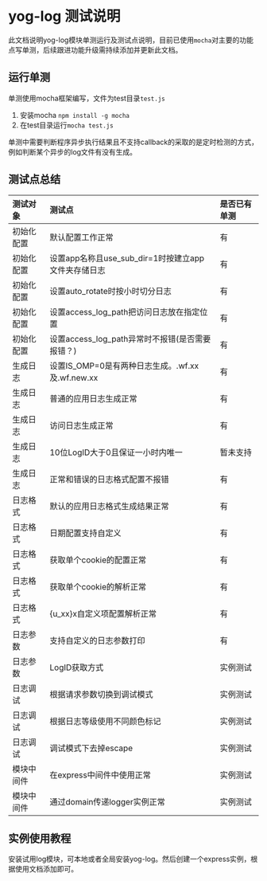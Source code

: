 # yog-log 测试说明

此文档说明yog-log模块单测运行及测试点说明，目前已使用`mocha`对主要的功能点写单测，后续跟进功能升级需持续添加并更新此文档。

## 运行单测

单测使用mocha框架编写，文件为test目录`test.js`

 1. 安装mocha `npm install -g mocha`
 2. 在test目录运行`mocha test.js`
 
单测中需要判断程序异步执行结果且不支持callback的采取的是定时检测的方式，例如判断某个异步的log文件有没有生成。

## 测试点总结

| 测试对象  |       测试点   |      是否已有单测    | 
|  :----  |  :----        |   :----       | 
|  初始化配置   | 默认配置工作正常    |   有   | 
|  初始化配置   | 设置app名称且use_sub_dir=1时按建立app文件夹存储日志    |   有   | 
|  初始化配置   | 设置auto_rotate时按小时切分日志  |   有   | 
|  初始化配置   | 设置access_log_path把访问日志放在指定位置  |   有   | 
|  初始化配置   | 设置access_log_path异常时不报错(是否需要报错？)  |   有   | 
|  生成日志   | 设置IS_OMP=0是有两种日志生成。.wf.xx及.wf.new.xx|   有   | 
|  生成日志   | 普通的应用日志生成正常|   有   |
|  生成日志   | 访问日志生成正常|   有   |
|  生成日志   | 10位LogID大于0且保证一小时内唯一 |   暂未支持  |
|  生成日志   | 正常和错误的日志格式配置不报错 |   有  |
|  日志格式   | 默认的应用日志格式生成结果正常 |   有  |
|  日志格式   | 日期配置支持自定义 |   有  |
|  日志格式   | 获取单个cookie的配置正常 |   有  |
|  日志格式   | 获取单个cookie的解析正常 |   有  |
|  日志格式   | {u_xx}x自定义项配置解析正常 |   有  |
|  日志参数   | 支持自定义的日志参数打印 |   有 |
|  日志参数   | LogID获取方式 |   实例测试 |
|  日志调试   | 根据请求参数切换到调试模式 |   实例测试  |
|  日志调试   | 根据日志等级使用不同颜色标记 |   实例测试  |
|  日志调试   | 调试模式下去掉escape |   实例测试  |
|  模块中间件  | 在express中间件中使用正常 |   实例测试  |
|  模块中间件  | 通过domain传递logger实例正常 |   实例测试  |

## 实例使用教程

安装试用log模块，可本地或者全局安装yog-log。然后创建一个express实例，根据使用文档添加即可。

